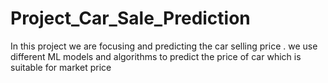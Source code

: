# Project_Car_Sale_Prediction
In this project we are focusing and predicting the car selling price . we use different ML models and algorithms to predict the price of car which is suitable for market price
